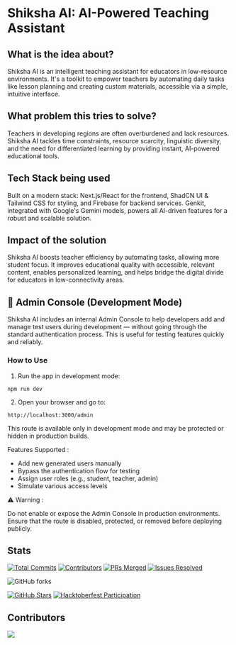 # Shiksha AI: AI-Powered Teaching Assistant

## What is the idea about?

Shiksha AI is an intelligent teaching assistant for educators in low-resource environments. It's a toolkit to empower teachers by automating daily tasks like lesson planning and creating custom materials, accessible via a simple, intuitive interface.

## What problem this tries to solve?

Teachers in developing regions are often overburdened and lack resources. Shiksha AI tackles time constraints, resource scarcity, linguistic diversity, and the need for differentiated learning by providing instant, AI-powered educational tools.

## Tech Stack being used

Built on a modern stack: Next.js/React for the frontend, ShadCN UI & Tailwind CSS for styling, and Firebase for backend services. Genkit, integrated with Google's Gemini models, powers all AI-driven features for a robust and scalable solution.

## Impact of the solution

Shiksha AI boosts teacher efficiency by automating tasks, allowing more student focus. It improves educational quality with accessible, relevant content, enables personalized learning, and helps bridge the digital divide for educators in low-connectivity areas.

## 🧪 Admin Console (Development Mode)

Shiksha AI includes an internal Admin Console to help developers add and manage test users during development — without going through the standard authentication process. This is useful for testing features quickly and reliably.

### How to Use

1. Run the app in development mode:

```
npm run dev
```

2. Open your browser and go to:
```
http://localhost:3000/admin
```

This route is available only in development mode and may be protected or hidden in production builds.

Features Supported :
- Add new generated users manually
- Bypass the authentication flow for testing
- Assign user roles (e.g., student, teacher, admin)
- Simulate various access levels

⚠️ Warning : 

Do not enable or expose the Admin Console in production environments.
Ensure that the route is disabled, protected, or removed before deploying publicly.

## Stats

[![Total Commits](https://img.shields.io/badge/Commits-143%2B-blue?style=for-the-badge)](https://github.com/skully-coder/shiksha-ai/commits)
[![Contributors](https://img.shields.io/badge/Contributors-1-blueviolet?style=for-the-badge)](https://github.com/skully-coder/shiksha-ai/graphs/contributors)
[![PRs Merged](https://img.shields.io/github/issues-pr-closed/skully-coder/shiksha-ai?style=for-the-badge&color=success)](https://github.com/skully-coder/shiksha-ai/pulls?q=is%3Apr+is%3Amerged)
[![Issues Resolved](https://img.shields.io/badge/Issues%20Resolved-2-orange?style=for-the-badge)](https://github.com/skully-coder/shiksha-ai/issues?q=is%3Aissue+is%3Aclosed)

![GitHub forks](https://img.shields.io/github/forks/skully-coder/shiksha-ai?style=social)

[![GitHub Stars](https://img.shields.io/github/stars/skully-coder/shiksha-ai?style=for-the-badge&color=yellow)](https://github.com/skully-coder/shiksha-ai/stargazers)
[![Hacktoberfest Participation](https://img.shields.io/badge/Hacktoberfest-2025-blueviolet?style=for-the-badge&logo=hacktoberfest)](https://hacktoberfest.com)

## Contributors

<a href="https://github.com/skully-coder/shiksha-ai/graphs/contributors">
  <img src="https://contrib.rocks/image?repo=skully-coder/shiksha-ai" />
</a>
